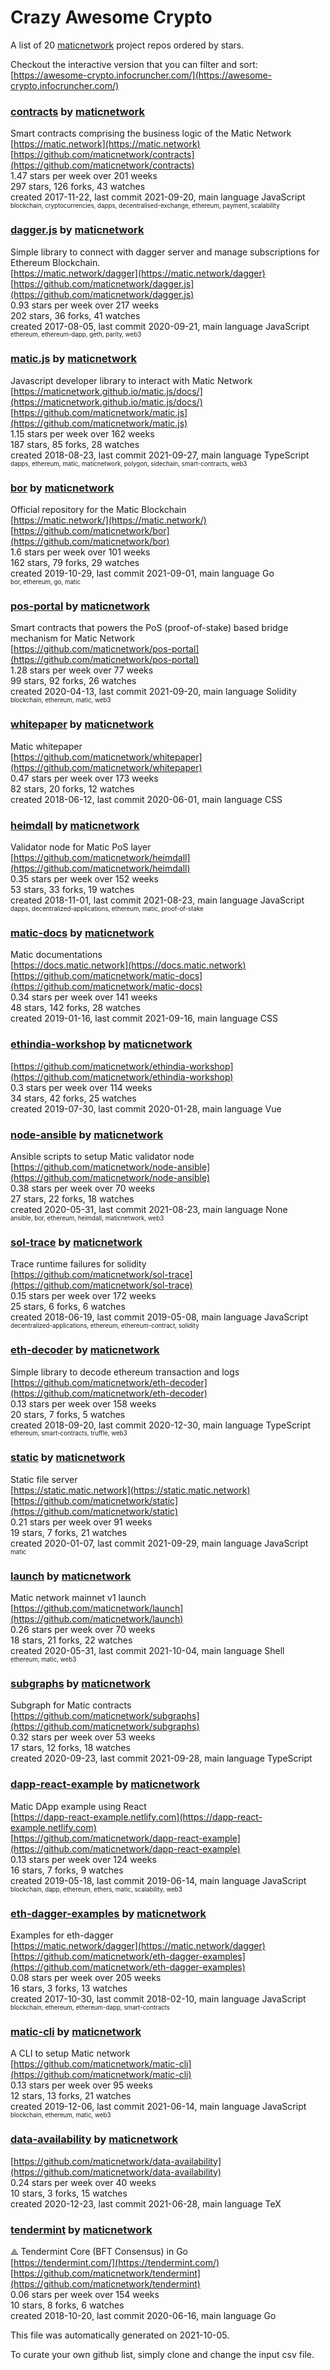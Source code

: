 # Crazy Awesome Crypto
A list of 20 [maticnetwork](https://github.com/maticnetwork) project repos ordered by stars.  

Checkout the interactive version that you can filter and sort: 
[https://awesome-crypto.infocruncher.com/](https://awesome-crypto.infocruncher.com/)  


### [contracts](https://github.com/maticnetwork/contracts) by [maticnetwork](https://github.com/maticnetwork)  
Smart contracts comprising the business logic of the Matic Network  
[https://matic.network](https://matic.network)  
[https://github.com/maticnetwork/contracts](https://github.com/maticnetwork/contracts)  
1.47 stars per week over 201 weeks  
297 stars, 126 forks, 43 watches  
created 2017-11-22, last commit 2021-09-20, main language JavaScript  
<sub><sup>blockchain, cryptocurrencies, dapps, decentralised-exchange, ethereum, payment, scalability</sup></sub>


### [dagger.js](https://github.com/maticnetwork/dagger.js) by [maticnetwork](https://github.com/maticnetwork)  
Simple library to connect with dagger server and manage subscriptions for Ethereum Blockchain.  
[https://matic.network/dagger](https://matic.network/dagger)  
[https://github.com/maticnetwork/dagger.js](https://github.com/maticnetwork/dagger.js)  
0.93 stars per week over 217 weeks  
202 stars, 36 forks, 41 watches  
created 2017-08-05, last commit 2020-09-21, main language JavaScript  
<sub><sup>ethereum, ethereum-dapp, geth, parity, web3</sup></sub>


### [matic.js](https://github.com/maticnetwork/matic.js) by [maticnetwork](https://github.com/maticnetwork)  
Javascript developer library to interact with Matic Network  
[https://maticnetwork.github.io/matic.js/docs/](https://maticnetwork.github.io/matic.js/docs/)  
[https://github.com/maticnetwork/matic.js](https://github.com/maticnetwork/matic.js)  
1.15 stars per week over 162 weeks  
187 stars, 85 forks, 28 watches  
created 2018-08-23, last commit 2021-09-27, main language TypeScript  
<sub><sup>dapps, ethereum, matic, maticnetwork, polygon, sidechain, smart-contracts, web3</sup></sub>


### [bor](https://github.com/maticnetwork/bor) by [maticnetwork](https://github.com/maticnetwork)  
Official repository for the Matic Blockchain  
[https://matic.network/](https://matic.network/)  
[https://github.com/maticnetwork/bor](https://github.com/maticnetwork/bor)  
1.6 stars per week over 101 weeks  
162 stars, 79 forks, 29 watches  
created 2019-10-29, last commit 2021-09-01, main language Go  
<sub><sup>bor, ethereum, go, matic</sup></sub>


### [pos-portal](https://github.com/maticnetwork/pos-portal) by [maticnetwork](https://github.com/maticnetwork)  
Smart contracts that powers the PoS (proof-of-stake) based bridge mechanism for Matic Network  
[https://github.com/maticnetwork/pos-portal](https://github.com/maticnetwork/pos-portal)  
1.28 stars per week over 77 weeks  
99 stars, 92 forks, 26 watches  
created 2020-04-13, last commit 2021-09-20, main language Solidity  
<sub><sup>blockchain, ethereum, matic, web3</sup></sub>


### [whitepaper](https://github.com/maticnetwork/whitepaper) by [maticnetwork](https://github.com/maticnetwork)  
Matic whitepaper  
[https://github.com/maticnetwork/whitepaper](https://github.com/maticnetwork/whitepaper)  
0.47 stars per week over 173 weeks  
82 stars, 20 forks, 12 watches  
created 2018-06-12, last commit 2020-06-01, main language CSS  


### [heimdall](https://github.com/maticnetwork/heimdall) by [maticnetwork](https://github.com/maticnetwork)  
Validator node for Matic PoS  layer  
[https://github.com/maticnetwork/heimdall](https://github.com/maticnetwork/heimdall)  
0.35 stars per week over 152 weeks  
53 stars, 33 forks, 19 watches  
created 2018-11-01, last commit 2021-08-23, main language JavaScript  
<sub><sup>dapps, decentralized-applications, ethereum, matic, proof-of-stake</sup></sub>


### [matic-docs](https://github.com/maticnetwork/matic-docs) by [maticnetwork](https://github.com/maticnetwork)  
Matic documentations  
[https://docs.matic.network](https://docs.matic.network)  
[https://github.com/maticnetwork/matic-docs](https://github.com/maticnetwork/matic-docs)  
0.34 stars per week over 141 weeks  
48 stars, 142 forks, 28 watches  
created 2019-01-16, last commit 2021-09-16, main language CSS  


### [ethindia-workshop](https://github.com/maticnetwork/ethindia-workshop) by [maticnetwork](https://github.com/maticnetwork)  
  
[https://github.com/maticnetwork/ethindia-workshop](https://github.com/maticnetwork/ethindia-workshop)  
0.3 stars per week over 114 weeks  
34 stars, 42 forks, 25 watches  
created 2019-07-30, last commit 2020-01-28, main language Vue  


### [node-ansible](https://github.com/maticnetwork/node-ansible) by [maticnetwork](https://github.com/maticnetwork)  
Ansible scripts to setup Matic validator node  
[https://github.com/maticnetwork/node-ansible](https://github.com/maticnetwork/node-ansible)  
0.38 stars per week over 70 weeks  
27 stars, 22 forks, 18 watches  
created 2020-05-31, last commit 2021-08-23, main language None  
<sub><sup>ansible, bor, ethereum, heimdall, maticnetwork, web3</sup></sub>


### [sol-trace](https://github.com/maticnetwork/sol-trace) by [maticnetwork](https://github.com/maticnetwork)  
Trace runtime failures for solidity  
[https://github.com/maticnetwork/sol-trace](https://github.com/maticnetwork/sol-trace)  
0.15 stars per week over 172 weeks  
25 stars, 6 forks, 6 watches  
created 2018-06-19, last commit 2019-05-08, main language JavaScript  
<sub><sup>decentralized-applications, ethereum, ethereum-contract, solidity</sup></sub>


### [eth-decoder](https://github.com/maticnetwork/eth-decoder) by [maticnetwork](https://github.com/maticnetwork)  
Simple library to decode ethereum transaction and logs  
[https://github.com/maticnetwork/eth-decoder](https://github.com/maticnetwork/eth-decoder)  
0.13 stars per week over 158 weeks  
20 stars, 7 forks, 5 watches  
created 2018-09-20, last commit 2020-12-30, main language TypeScript  
<sub><sup>ethereum, smart-contracts, truffle, web3</sup></sub>


### [static](https://github.com/maticnetwork/static) by [maticnetwork](https://github.com/maticnetwork)  
Static file server  
[https://static.matic.network](https://static.matic.network)  
[https://github.com/maticnetwork/static](https://github.com/maticnetwork/static)  
0.21 stars per week over 91 weeks  
19 stars, 7 forks, 21 watches  
created 2020-01-07, last commit 2021-09-29, main language JavaScript  
<sub><sup>matic</sup></sub>


### [launch](https://github.com/maticnetwork/launch) by [maticnetwork](https://github.com/maticnetwork)  
Matic network mainnet v1 launch   
[https://github.com/maticnetwork/launch](https://github.com/maticnetwork/launch)  
0.26 stars per week over 70 weeks  
18 stars, 21 forks, 22 watches  
created 2020-05-31, last commit 2021-10-04, main language Shell  
<sub><sup>ethereum, matic, web3</sup></sub>


### [subgraphs](https://github.com/maticnetwork/subgraphs) by [maticnetwork](https://github.com/maticnetwork)  
Subgraph for Matic contracts  
[https://github.com/maticnetwork/subgraphs](https://github.com/maticnetwork/subgraphs)  
0.32 stars per week over 53 weeks  
17 stars, 12 forks, 18 watches  
created 2020-09-23, last commit 2021-09-28, main language TypeScript  


### [dapp-react-example](https://github.com/maticnetwork/dapp-react-example) by [maticnetwork](https://github.com/maticnetwork)  
Matic DApp example using React  
[https://dapp-react-example.netlify.com](https://dapp-react-example.netlify.com)  
[https://github.com/maticnetwork/dapp-react-example](https://github.com/maticnetwork/dapp-react-example)  
0.13 stars per week over 124 weeks  
16 stars, 7 forks, 9 watches  
created 2019-05-18, last commit 2019-06-14, main language JavaScript  
<sub><sup>blockchain, dapp, ethereum, ethers, matic, scalability, web3</sup></sub>


### [eth-dagger-examples](https://github.com/maticnetwork/eth-dagger-examples) by [maticnetwork](https://github.com/maticnetwork)  
Examples for eth-dagger  
[https://matic.network/dagger](https://matic.network/dagger)  
[https://github.com/maticnetwork/eth-dagger-examples](https://github.com/maticnetwork/eth-dagger-examples)  
0.08 stars per week over 205 weeks  
16 stars, 3 forks, 13 watches  
created 2017-10-30, last commit 2018-02-10, main language JavaScript  
<sub><sup>blockchain, ethereum, ethereum-dapp, smart-contracts</sup></sub>


### [matic-cli](https://github.com/maticnetwork/matic-cli) by [maticnetwork](https://github.com/maticnetwork)  
A CLI to setup Matic network  
[https://github.com/maticnetwork/matic-cli](https://github.com/maticnetwork/matic-cli)  
0.13 stars per week over 95 weeks  
12 stars, 13 forks, 21 watches  
created 2019-12-06, last commit 2021-06-14, main language JavaScript  
<sub><sup>blockchain, ethereum, matic, web3</sup></sub>


### [data-availability](https://github.com/maticnetwork/data-availability) by [maticnetwork](https://github.com/maticnetwork)  
  
[https://github.com/maticnetwork/data-availability](https://github.com/maticnetwork/data-availability)  
0.24 stars per week over 40 weeks  
10 stars, 3 forks, 15 watches  
created 2020-12-23, last commit 2021-06-28, main language TeX  


### [tendermint](https://github.com/maticnetwork/tendermint) by [maticnetwork](https://github.com/maticnetwork)  
⟁ Tendermint Core (BFT Consensus) in Go  
[https://tendermint.com/](https://tendermint.com/)  
[https://github.com/maticnetwork/tendermint](https://github.com/maticnetwork/tendermint)  
0.06 stars per week over 154 weeks  
10 stars, 8 forks, 6 watches  
created 2018-10-20, last commit 2020-06-16, main language Go  


This file was automatically generated on 2021-10-05.  

To curate your own github list, simply clone and change the input csv file.  
